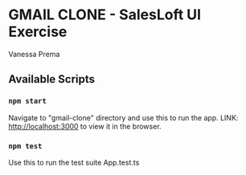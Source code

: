# GMAIL CLONE - SalesLoft UI Exercise 
Vanessa Prema

## Available Scripts

### `npm start`

Navigate to "gmail-clone" directory and use this to run the app.
LINK: [http://localhost:3000](http://localhost:3000) to view it in the browser.

### `npm test`

Use this to run the test suite App.test.ts 